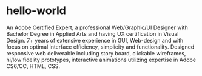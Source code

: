 # hello-world

An Adobe Certified Expert, a professional Web/Graphic/UI Designer with Bachelor Degree in Applied Arts and having UX certification in Visual Design. 7+ years of extensive experience in GUI, Web-design and with focus on optimal interface efficiency, simplicity and functionality. Designed responsive web deliverable including story board, clickable wireframes, hi/low fidelity prototypes, interactive animations utilizing expertise in Adobe CS6/CC, HTML, CSS.

